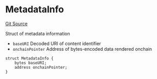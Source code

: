 # MetadataInfo
[Git Source](https://github.com/fxhash/fxhash-evm-contracts/blob/941c33e8dcf9e8d32ef010e754110434710b4bd3/src/lib/Structs.sol)

Struct of metadata information
- `baseURI` Decoded URI of content identifier
- `onchainPointer` Address of bytes-encoded data rendered onchain


```solidity
struct MetadataInfo {
    bytes baseURI;
    address onchainPointer;
}
```

